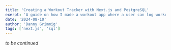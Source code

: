 ```yaml
---
title: 'Creating a Workout Tracker with Next.js and PostgreSQL'
exerpt: 'A guide on how I made a workout app where a user can log workouts, view history, track analytics with MUI X, and app authentication.'
date: '2024-08-10'
author: 'Danny Grimmig'
tags: ['next.js', 'sql']
---
```

*to be continued*